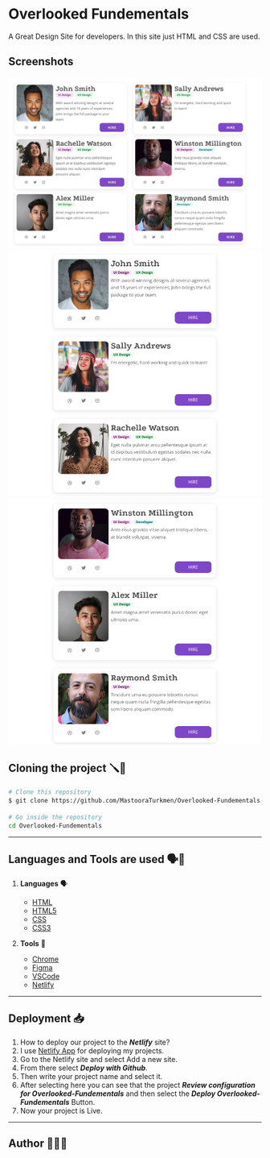 # Overlooked Fundementals

A Great Design Site for developers. In this site just HTML and CSS are used.

## Screenshots

![Design](./screenshot/the-design.jpg)
![Design](./screenshot/image.png)
![Design](./screenshot/image-1.png)



## Cloning the project 🪛🔨

```bash
# Clone this repository
$ git clone https://github.com/MastooraTurkmen/Overlooked-Fundementals

# Go inside the repository
cd Overlooked-Fundementals
```


-----

## Languages and Tools are used 🗣️🔧

1. **Languages** 🗣️

    + [HTML](https://github.com/topics/html)
    + [HTML5](https://github.com/topics/html5)
    + [CSS](https://github.com/topics/css)
    + [CSS3](https://github.com/topics/css3)

2. **Tools** 🔧

    + [Chrome](https://github.com/topics/chrome)
    + [Figma](https://github.com/topics/figma)
    + [VSCode](https://github.com/topics/vscode)
    + [Netlify](https://github.com/topics/netlify)


-----


## Deployment 📥

1. How to deploy our project to the ***Netlify*** site?
2. I use [Netlify App](https://app.netlify.com/) for deploying my projects.
3. Go to the Netlify site and select Add a new site.
4. From there select **_Deploy with Github_**.
5. Then write your project name and select it.
6. After selecting here you can see that the project **_Review configuration for Overlooked-Fundementals_** and then select the **_Deploy Overlooked-Fundementals_** Button.
7. Now your project is Live.



------

## Author 👩🏻‍💻